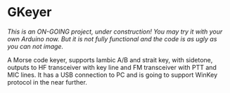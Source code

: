 GKeyer
======

*This is an ON-GOING project, under construction! You may try it with your own Arduino now. But it is not fully functional and the code is as ugly as you can not image.*

A Morse code keyer, supports Iambic A/B and strait key, with sidetone, outputs to HF transceiver with key line and FM transceiver with PTT and MIC lines. It has a USB connection to PC and is going to support WinKey protocol in the near further.
